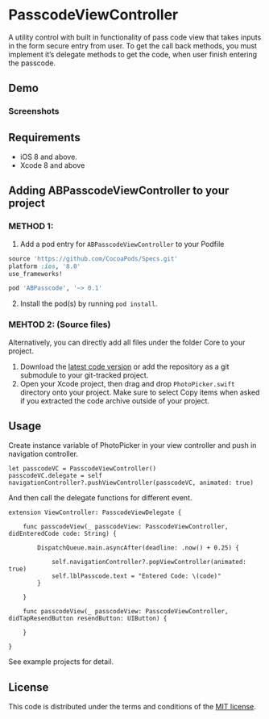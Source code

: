 # PasscodeViewController
A utility control with built in functionality of pass code view that takes inputs in the form secure entry from user. To get the call back methods, you must implement it’s delegate methods to get the code, when user finish entering the passcode.

## Demo


### Screenshots


## Requirements

- iOS 8 and above.
- Xcode 8 and above


## Adding ABPasscodeViewController to your project

### METHOD 1:
1. Add a pod entry for `ABPasscodeViewController` to your Podfile

```ruby
source 'https://github.com/CocoaPods/Specs.git'
platform :ios, '8.0'
use_frameworks!

pod 'ABPasscode', '~> 0.1'
``` 

2. Install the pod(s) by running `pod install`.

### MEHTOD 2: (Source files)
Alternatively, you can directly add all files under the folder Core to your project.

1. Download the [latest code version](https://github.com/asifbilal786/SimplePhotoPicker/archive/master.zip) or add the repository as a git submodule to your git-tracked project.
2. Open your Xcode project, then drag and drop `PhotoPicker.swift` directory onto your project. Make sure to select Copy items when asked if you extracted the code archive outside of your project.
 

## Usage

Create instance variable of PhotoPicker in your view controller and push in navigation controller.

```
let passcodeVC = PasscodeViewController()
passcodeVC.delegate = self
navigationController?.pushViewController(passcodeVC, animated: true)
```

And then call the delegate functions for different event.

```
extension ViewController: PasscodeViewDelegate {
    
    func passcodeView(_ passcodeView: PasscodeViewController, didEnteredCode code: String) {
        
        DispatchQueue.main.asyncAfter(deadline: .now() + 0.25) {
            
            self.navigationController?.popViewController(animated: true)
            self.lblPasscode.text = "Entered Code: \(code)"
        }
        
    }
    
    func passcodeView(_ passcodeView: PasscodeViewController, didTapResendButton resendButton: UIButton) {
        
    }
    
}
```

See example projects for detail.

## License
This code is distributed under the terms and conditions of the [MIT license](LICENSE). 

